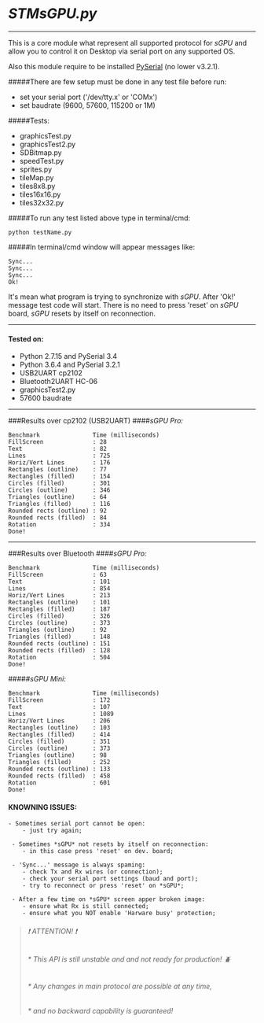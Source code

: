 # *STMsGPU.py*
***

This is a core module what represent all supported protocol for *sGPU* and 
allow you to control it on Desktop via serial port on any supported OS.

Also this module require to be installed [PySerial](https://github.com/pyserial/pyserial) (no lower v3.2.1).

#####There are few setup must be done in any test file before run:
  * set your serial port ('/dev/tty.x' or 'COMx')
  * set baudrate (9600, 57600, 115200 or 1M)

#####Tests:
  * graphicsTest.py
  * graphicsTest2.py
  * SDBitmap.py
  * speedTest.py
  * sprites.py
  * tileMap.py
  * tiles8x8.py
  * tiles16x16.py
  * tiles32x32.py

#####To run any test listed above type in terminal/cmd: 
```
python testName.py
```

#####In terminal/cmd window will appear messages like:
```
Sync...
Sync...
Sync...
Ok!
```
It's mean what program is trying to synchronize with *sGPU*.
After 'Ok!' message test code will start.
There is no need to press 'reset' on *sGPU* board, *sGPU* resets by itself on reconnection.

***
#### Tested on:
  * Python 2.7.15 and PySerial 3.4
  * Python 3.6.4 and PySerial 3.2.1
  * USB2UART cp2102
  * Bluetooth2UART HC-06
  * graphicsTest2.py
  * 57600 baudrate

***
###Results over cp2102 (USB2UART)
####*sGPU Pro:*
```
Benchmark               Time (milliseconds)
FillScreen              : 28
Text                    : 82
Lines                   : 725
Horiz/Vert Lines        : 176
Rectangles (outline)    : 77
Rectangles (filled)     : 154
Circles (filled)        : 301
Circles (outline)       : 346
Triangles (outline)     : 64
Triangles (filled)      : 116
Rounded rects (outline) : 92
Rounded rects (filled)  : 84
Rotation                : 334
Done!
```

***
###Results over Bluetooth
####*sGPU Pro:*
```
Benchmark               Time (milliseconds)
FillScreen              : 63
Text                    : 101
Lines                   : 854
Horiz/Vert Lines        : 213
Rectangles (outline)    : 101
Rectangles (filled)     : 187
Circles (filled)        : 326
Circles (outline)       : 373
Triangles (outline)     : 92
Triangles (filled)      : 148
Rounded rects (outline) : 151
Rounded rects (filled)  : 128
Rotation                : 504
Done!
```

#####*sGPU Mini:*
```
Benchmark               Time (milliseconds)
FillScreen              : 172
Text                    : 107
Lines                   : 1089
Horiz/Vert Lines        : 206
Rectangles (outline)    : 103
Rectangles (filled)     : 414
Circles (filled)        : 351
Circles (outline)       : 373
Triangles (outline)     : 98
Triangles (filled)      : 252
Rounded rects (outline) : 133
Rounded rects (filled)  : 458
Rotation                : 601
Done!
```

#### KNOWNING ISSUES:
```
- Sometimes serial port cannot be open:
    - just try again;

 - Sometimes *sGPU* not resets by itself on reconnection:
    - in this case press 'reset' on dev. board;

 - 'Sync...' message is always spaming:
    - check Tx and Rx wires (or connection);
    - check your serial port settings (baud and port);
    - try to reconnect or press 'reset' on *sGPU*;

 - After a few time on *sGPU* screen apper broken image:
    - ensure what Rx is still connected;
    - ensure what you NOT enable 'Harware busy' protection;
```

> ###### :exclamation: ATTENTION! :exclamation:
> ###### * This API is still unstable and and not ready for production! :beetle:
> ###### * Any changes in main protocol are possible at any time,
> ###### * and no backward capability is guaranteed!